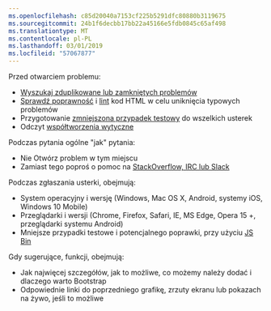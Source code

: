 ```yaml
---
ms.openlocfilehash: c85d20040a7153cf225b5291dfc80880b3119675
ms.sourcegitcommit: 24b1f6decbb17bb22a45166e5fdb0845c65af498
ms.translationtype: MT
ms.contentlocale: pl-PL
ms.lasthandoff: 03/01/2019
ms.locfileid: "57067877"
---
```

Przed otwarciem problemu:

- [Wyszukaj zduplikowane lub zamkniętych problemów](https://github.com/twbs/bootstrap/issues?utf8=%E2%9C%93&q=is%3Aissue)
- [Sprawdź poprawność](http://validator.w3.org/nu/) i [lint](https://github.com/twbs/bootlint#in-the-browser) kod HTML w celu uniknięcia typowych problemów
- Przygotowanie [zmniejszona przypadek testowy](https://css-tricks.com/reduced-test-cases/) do wszelkich usterek
- Odczyt [współtworzenia wytyczne](https://github.com/twbs/bootstrap/blob/master/CONTRIBUTING.md)

Podczas pytania ogólne "jak" pytania:

- Nie Otwórz problem w tym miejscu
- Zamiast tego poproś o pomoc na [StackOverflow, IRC lub Slack](https://github.com/twbs/bootstrap/blob/master/README.md#community)

Podczas zgłaszania usterki, obejmują:

- System operacyjny i wersję (Windows, Mac OS X, Android, systemy iOS, Windows 10 Mobile)
- Przeglądarki i wersji (Chrome, Firefox, Safari, IE, MS Edge, Opera 15 +, przeglądarki systemu Android)
- Mniejsze przypadki testowe i potencjalnego poprawki, przy użyciu [JS Bin](https://jsbin.com)

Gdy sugerujące, funkcji, obejmują:

- Jak najwięcej szczegółów, jak to możliwe, co możemy należy dodać i dlaczego warto Bootstrap
- Odpowiednie linki do poprzedniego grafikę, zrzuty ekranu lub pokazach na żywo, jeśli to możliwe

